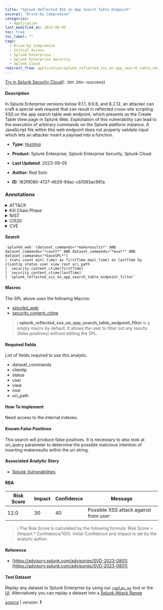 ```yaml
---
title: "Splunk Reflected XSS on App Search Table Endpoint"
excerpt: "Drive-by Compromise"
categories:
  - Application
last_modified_at: 2023-09-05
toc: true
toc_label: ""
tags:
  - Drive-by Compromise
  - Initial Access
  - Splunk Enterprise
  - Splunk Enterprise Security
  - Splunk Cloud
redirect_from: application/splunk_reflected_xss_on_app_search_table_endpoint/
---
```




[Try in Splunk Security Cloud](https://www.splunk.com/en_us/cyber-security.html){: .btn .btn--success}

#### Description

In Splunk Enterprise versions below 9.1.1, 9.0.6, and 8.2.12, an attacker can craft a special web request that can result in reflected cross-site scripting XSS on the app search table web endpoint, which presents as the Create Table View page in Splunk Web. Exploitation of this vulnerability can lead to the execution of arbitrary commands on the Splunk platform instance. A JavaScript file within this web endpoint does not properly validate input which lets an attacker insert a payload into a function.

- **Type**: [Hunting](https://github.com/splunk/security_content/wiki/Detection-Analytic-Types)
- **Product**: Splunk Enterprise, Splunk Enterprise Security, Splunk Cloud

- **Last Updated**: 2023-09-05
- **Author**: Rod Soto
- **ID**: 182f9080-4137-4629-94ac-cb1083ac981a

### Annotations
<details>
  <summary>ATT&CK</summary>

<div markdown="1">

#### [ATT&CK](https://attack.mitre.org/)

| ID          | Technique   | Tactic         |
| ----------- | ----------- |--------------- |
| [T1189](https://attack.mitre.org/techniques/T1189/) | Drive-by Compromise | Initial Access |

</div>
</details>


<details>
  <summary>Kill Chain Phase</summary>

<div markdown="1">

* Delivery


</div>
</details>


<details>
  <summary>NIST</summary>

<div markdown="1">

* DE.AE



</div>
</details>

<details>
  <summary>CIS20</summary>

<div markdown="1">

* CIS 10



</div>
</details>

<details>
  <summary>CVE</summary>

<div markdown="1">


</div>
</details>


#### Search

```
`splunkd_web` (dataset_commands="*makeresults*" AND dataset_commands="*count*" AND dataset_commands="*eval*" AND dataset_commands="*baseSPL*") 
| stats count min(_time) as firstTime max(_time) as lastTime by clientip status user view root uri_path 
| `security_content_ctime(firstTime)`
| `security_content_ctime(lastTime)` 
| `splunk_reflected_xss_on_app_search_table_endpoint_filter`
```

#### Macros
The SPL above uses the following Macros:
* [splunkd_web](https://github.com/splunk/security_content/blob/develop/macros/splunkd_web.yml)
* [security_content_ctime](https://github.com/splunk/security_content/blob/develop/macros/security_content_ctime.yml)

> :information_source:
> **splunk_reflected_xss_on_app_search_table_endpoint_filter** is a empty macro by default. It allows the user to filter out any results (false positives) without editing the SPL.



#### Required fields
List of fields required to use this analytic.
* dataset_commands
* clientip
* status
* user
* view
* root
* uri_path



#### How To Implement
Need access to the internal indexes.
#### Known False Positives
This search will produce false positives. It is necessary to also look at uri_query parameter to determine the possible malicious intention of inserting makeresults within the uri string.

#### Associated Analytic Story
* [Splunk Vulnerabilities](/stories/splunk_vulnerabilities)




#### RBA

| Risk Score  | Impact      | Confidence   | Message      |
| ----------- | ----------- |--------------|--------------|
| 12.0 | 30 | 40 | Possible XSS attack against from $user$ |


> :information_source:
> The Risk Score is calculated by the following formula: Risk Score = (Impact * Confidence/100). Initial Confidence and Impact is set by the analytic author.


#### Reference

* [https://advisory.splunk.com/advisories/SVD-2023-0801](https://advisory.splunk.com/advisories/SVD-2023-0801)



#### Test Dataset
Replay any dataset to Splunk Enterprise by using our [`replay.py`](https://github.com/splunk/attack_data#using-replaypy) tool or the [UI](https://github.com/splunk/attack_data#using-ui).
Alternatively you can replay a dataset into a [Splunk Attack Range](https://github.com/splunk/attack_range#replay-dumps-into-attack-range-splunk-server)




[*source*](https://github.com/splunk/security_content/tree/develop/detections/application/splunk_reflected_xss_on_app_search_table_endpoint.yml) \| *version*: **1**